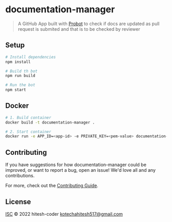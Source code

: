 # documentation-manager

> A GitHub App built with [Probot](https://github.com/probot/probot) to check if docs are updated as pull request is submited and that is to be checked by reviewer

## Setup

```sh
# Install dependencies
npm install

# Build th bot
npm run build

# Run the bot
npm start
```

## Docker

```sh
# 1. Build container
docker build -t documentation-manager .

# 2. Start container
docker run -e APP_ID=<app-id> -e PRIVATE_KEY=<pem-value> documentation-manager
```

## Contributing

If you have suggestions for how documentation-manager could be improved, or want to report a bug, open an issue! We'd love all and any contributions.

For more, check out the [Contributing Guide](CONTRIBUTING.md).

## License

[ISC](LICENSE) © 2022 hitesh-coder <kotechahitesh517@gmail.com>
